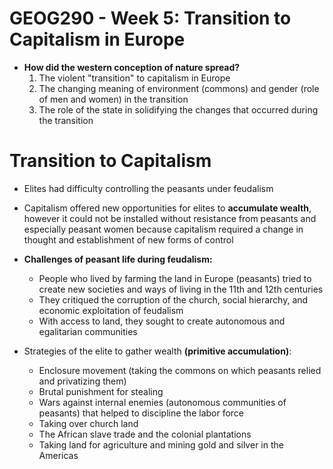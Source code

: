 # GEOG290 - Week 5: Transition to Capitalism in Europe
- **How did the western conception of nature spread?**
    1. The violent "transition" to capitalism in Europe
    2. The changing meaning of environment (commons) and gender (role of men and women) in the transition
    3. The role of the state in solidifying the changes that occurred during the transition

# Transition to Capitalism
- Elites had difficulty controlling the peasants under feudalism
- Capitalism offered new opportunities for elites to **accumulate wealth**, however it could not be installed without resistance from peasants and especially peasant women because capitalism required a change in thought and establishment of new forms of control

- **Challenges of peasant life during feudalism:**
    - People who lived by farming the land in Europe (peasants) tried to create new societies and ways of living in the 11th and 12th centuries
    - They critiqued the corruption of the church, social hierarchy, and economic exploitation of feudalism
    - With access to land, they sought to create autonomous and egalitarian communities

- Strategies of the elite to gather wealth **(primitive accumulation)**:
    - Enclosure movement (taking the commons on which peasants relied and privatizing them)
    - Brutal punishment for stealing
    - Wars against internal enemies (autonomous communities of peasants) that helped to discipline the labor force
    - Taking over church land
    - The African slave trade and the colonial plantations
    - Taking land for agriculture and mining gold and silver in the Americas